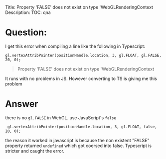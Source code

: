 Title: Property 'FALSE' does not exist on type 'WebGLRenderingContext
Description:
TOC: qna

# Question:

I get this error when compiling a line like the following in Typescript:

    gl.vertexAttribPointer(positionHandle.location, 3, gl.FLOAT, gl.FALSE, 20, 0);

> Property 'FALSE' does not exist on type 'WebGLRenderingContext

It runs with no problems in JS. However converting to TS is giving me this problem



# Answer

there is no `gl.FALSE` in WebGL. use JavaScript's `false`

     gl.vertexAttribPointer(positionHandle.location, 3, gl.FLOAT, false, 20, 0);

the reason it worked in javascript is because the non existent "FALSE" property returned `undefined` which got coersed into false. Typescript is stricter and caught the error.
